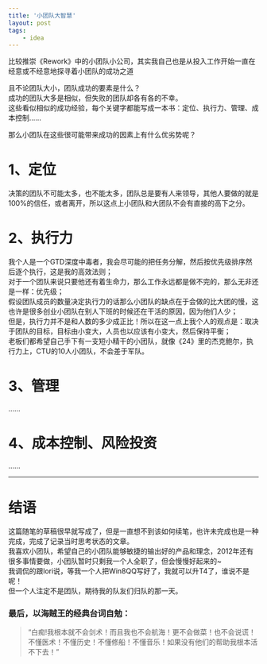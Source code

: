 ```yaml
---
title: '小团队大智慧'
layout: post
tags:
    - idea
---
```


比较推崇《Rework》中的小团队小公司，其实我自己也是从投入工作开始一直在经意或不经意地探寻着小团队的成功之道

且不论团队大小，团队成功的要素是什么？  
成功的团队大多是相似，但失败的团队却各有各的不幸。  
这些看似相似的成功经验，每个关键字都能写成一本书：定位、执行力、管理、成本控制……

那么小团队在这些很可能带来成功的因素上有什么优劣势呢？

# 1、定位  
决策的团队不可能太多，也不能太多，团队总是要有人来领导，其他人要做的就是100%的信任，或者离开，所以这点上小团队和大团队不会有直接的高下之分。

# 2、执行力
我个人是一个GTD深度中毒者，我会尽可能的把任务分解，然后按优先级排序然后逐个执行，这是我的高效法则；  
对于一个团队来说只要他还有着生命力，那么工作永远都是做不完的，那么无非还是一样：优先级；  
假设团队成员的数量决定执行力的话那么小团队的缺点在于会做的比大团的慢，这也许是很多创业小团队在别人下班的时候还在干活的原因，因为他们人少；  
但是，执行力并不是和人数的多少成正比！所以在这一点上我个人的观点是：取决于团队的目标，目标由小变大，人员也以应该有小变大，然后保持平衡；  
老板们都希望自己手下有一支短小精干的小团队，就像《24》里的杰克鲍尔，执行力上，CTU的10人小团队，不会差于军队。

# 3、管理
……

# 4、成本控制、风险投资
……

------
# 结语
这篇随笔的草稿很早就写成了，但是一直想不到该如何续笔，也许未完成也是一种完成，完成了记录当时思考状态的文章。  
我喜欢小团队，希望自己的小团队能够敏捷的输出好的产品和理念，2012年还有很多事情要做，小团队暂时只剩我一个人全职了，但会慢慢好起来的~  
我调侃的跟lori说，等我一个人把Win8QQ写好了，我就可以升T4了，谁说不是呢！  
但一个人注定不是团队，期待我的队友们归队的那一天。

### 最后，以海贼王的经典台词自勉：
> “白痴!我根本就不会剑术！而且我也不会航海！更不会做菜！也不会说谎！不懂医术！不懂历史！不懂修船！不懂音乐！如果没有他们的帮助我根本活不下去！”
